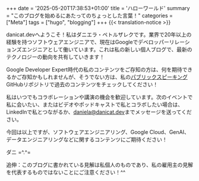 +++
date = '2025-05-20T17:38:53+01:00'
title = 'ハローワールド'
summary = "このブログを始めるにあたってのちょっとした言葉！"
categories = ["Meta"]
tags = ["hugo", "blogging"]
+++
{{< translation-notice >}}

danicat.devへようこそ！私はダニエラ・ペトルザレクです。業界で20年以上の経験を持つソフトウェアエンジニアで、現在はGoogleでデベロッパーリレーションズエンジニアとして働いています。これは私の新しい個人ブログで、最新のテクノロジーの動向を共有していきます！

Google Developer Expert時代の私のコンテンツをご存知の方は、何を期待できるかご存知かもしれませんが、そうでない方は、私の[パブリックスピーキング](https://github.com/danicat/public-speaking)GitHubリポジトリで過去のコンテンツをチェックしてください！

私はいつでもコラボレーションや講演の機会を歓迎しています。次のイベントで私に会いたい、またはビデオやポッドキャストで私とコラボしたい場合は、LinkedInで私とつながるか、[daniela@danicat.dev](mailto:daniela@danicat.dev)までメッセージを送ってください。

今回は以上ですが、ソフトウェアエンジニアリング、Google Cloud、GenAI、データエンジニアリングなどに関するコンテンツにご期待ください！

ダニ =^.^=

追伸：このブログに書かれている見解は私個人のものであり、私の雇用主の見解を代表するものではないことにご注意ください！^^
